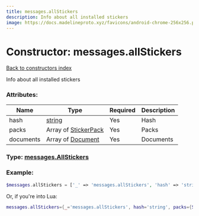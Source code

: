 ```yaml
---
title: messages.allStickers
description: Info about all installed stickers
image: https://docs.madelineproto.xyz/favicons/android-chrome-256x256.png
---
```

# Constructor: messages.allStickers  
[Back to constructors index](index.md)



Info about all installed stickers

### Attributes:

| Name     |    Type       | Required | Description |
|----------|---------------|----------|-------------|
|hash|[string](../types/string.md) | Yes|Hash|
|packs|Array of [StickerPack](../types/StickerPack.md) | Yes|Packs|
|documents|Array of [Document](../types/Document.md) | Yes|Documents|



### Type: [messages.AllStickers](../types/messages.AllStickers.md)


### Example:

```php
$messages.allStickers = ['_' => 'messages.allStickers', 'hash' => 'string', 'packs' => [StickerPack, StickerPack], 'documents' => [Document, Document]];
```  


Or, if you're into Lua:

```lua
messages.allStickers={_='messages.allStickers', hash='string', packs={StickerPack}, documents={Document}}

```


